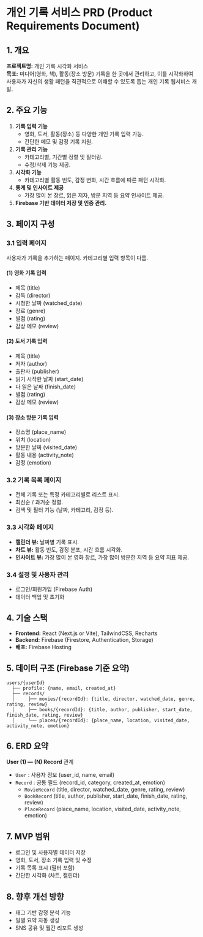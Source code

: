 # 개인 기록 서비스 PRD (Product Requirements Document)

## 1. 개요
**프로젝트명:** 개인 기록 시각화 서비스  
**목표:** 미디어(영화, 책), 활동(장소 방문) 기록을 한 곳에서 관리하고, 이를 시각화하여 사용자가 자신의 생활 패턴을 직관적으로 이해할 수 있도록 돕는 개인 기록 웹서비스 개발.

## 2. 주요 기능
1. **기록 입력 기능**  
   - 영화, 도서, 활동(장소) 등 다양한 개인 기록 입력 가능.
   - 간단한 메모 및 감정 기록 지원.
2. **기록 관리 기능**  
   - 카테고리별, 기간별 정렬 및 필터링.
   - 수정/삭제 기능 제공.
3. **시각화 기능**  
   - 카테고리별 활동 빈도, 감정 변화, 시간 흐름에 따른 패턴 시각화.
4. **통계 및 인사이트 제공**  
   - 가장 많이 본 장르, 읽은 저자, 방문 지역 등 요약 인사이트 제공.
5. **Firebase 기반 데이터 저장 및 인증 관리.**

## 3. 페이지 구성
### 3.1 입력 페이지
사용자가 기록을 추가하는 페이지. 카테고리별 입력 항목이 다름.

#### (1) 영화 기록 입력
- 제목 (title)
- 감독 (director)
- 시청한 날짜 (watched_date)
- 장르 (genre)
- 별점 (rating)
- 감상 메모 (review)

#### (2) 도서 기록 입력
- 제목 (title)
- 저자 (author)
- 출판사 (publisher)
- 읽기 시작한 날짜 (start_date)
- 다 읽은 날짜 (finish_date)
- 별점 (rating)
- 감상 메모 (review)

#### (3) 장소 방문 기록 입력
- 장소명 (place_name)
- 위치 (location)
- 방문한 날짜 (visited_date)
- 활동 내용 (activity_note)
- 감정 (emotion)

### 3.2 기록 목록 페이지
- 전체 기록 또는 특정 카테고리별로 리스트 표시.
- 최신순 / 과거순 정렬.
- 검색 및 필터 기능 (날짜, 카테고리, 감정 등).

### 3.3 시각화 페이지
- **캘린더 뷰:** 날짜별 기록 표시.
- **차트 뷰:** 활동 빈도, 감정 분포, 시간 흐름 시각화.
- **인사이트 뷰:** 가장 많이 본 영화 장르, 가장 많이 방문한 지역 등 요약 지표 제공.

### 3.4 설정 및 사용자 관리
- 로그인/회원가입 (Firebase Auth)
- 데이터 백업 및 초기화

## 4. 기술 스택
- **Frontend:** React (Next.js or Vite), TailwindCSS, Recharts
- **Backend:** Firebase (Firestore, Authentication, Storage)
- **배포:** Firebase Hosting

## 5. 데이터 구조 (Firebase 기준 요약)
```plaintext
users/{userId}
  ├── profile: {name, email, created_at}
  ├── records/
  │     ├── movies/{recordId}: {title, director, watched_date, genre, rating, review}
  │     ├── books/{recordId}: {title, author, publisher, start_date, finish_date, rating, review}
  │     └── places/{recordId}: {place_name, location, visited_date, activity_note, emotion}
```

## 6. ERD 요약
**User (1) — (N) Record** 관계  
- `User` : 사용자 정보 (user_id, name, email)
- `Record` : 공통 필드 (record_id, category, created_at, emotion)
  - `MovieRecord` (title, director, watched_date, genre, rating, review)
  - `BookRecord` (title, author, publisher, start_date, finish_date, rating, review)
  - `PlaceRecord` (place_name, location, visited_date, activity_note, emotion)

## 7. MVP 범위
- 로그인 및 사용자별 데이터 저장
- 영화, 도서, 장소 기록 입력 및 수정
- 기록 목록 표시 (필터 포함)
- 간단한 시각화 (차트, 캘린더)

## 8. 향후 개선 방향
- 태그 기반 감정 분석 기능
- 일별 요약 자동 생성
- SNS 공유 및 월간 리포트 생성

